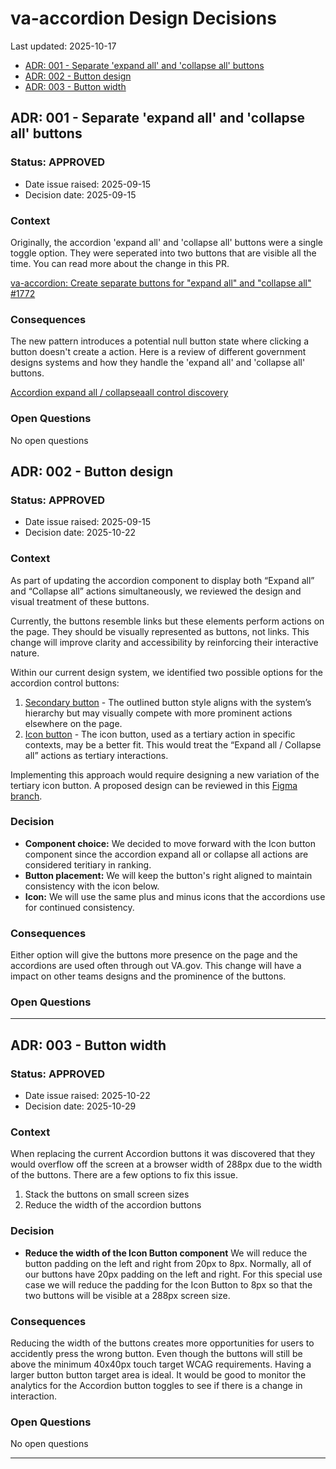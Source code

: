 # va-accordion Design Decisions
Last updated: 2025-10-17

- [ADR: 001 - Separate 'expand all' and 'collapse all' buttons](#ADR-001---Separate-expand-all-and-collapse-all-buttons)
- [ADR: 002 - Button design](#ADR-002---Button-design)
- [ADR: 003 - Button width](#ADR-003---Button-width)

## ADR: 001 - Separate 'expand all' and 'collapse all' buttons

### Status: APPROVED
- Date issue raised: 2025-09-15
- Decision date: 2025-09-15

### Context
Originally, the accordion 'expand all' and 'collapse all' buttons were a single toggle option. They were seperated into two buttons that are visible all the time. You can read more about the change in this PR. 

[va-accordion: Create separate buttons for "expand all" and "collapse all" #1772](https://github.com/department-of-veterans-affairs/component-library/pull/1772#top)

### Consequences
The new pattern introduces a potential null button state where clicking a button doesn't create a action. Here is a review of different government designs systems and how they handle the 'expand all' and 'collapse all' buttons. 

[Accordion expand all / collapseaall control discovery](https://github.com/department-of-veterans-affairs/va.gov-team/blob/master/products/design-system-forms-library/products/components/va-accordion/accordion-expand-all-collapse-all-control-discovery.md)

### Open Questions
No open questions

## ADR: 002 - Button design

### Status: APPROVED
- Date issue raised: 2025-09-15
- Decision date: 2025-10-22

### Context
As part of updating the accordion component to display both “Expand all” and “Collapse all” actions simultaneously, we reviewed the design and visual treatment of these buttons.

Currently, the buttons resemble links but these elements perform actions on the page. They should be visually represented as buttons, not links. This change will improve clarity and accessibility by reinforcing their interactive nature.

Within our current design system, we identified two possible options for the accordion control buttons:

1. [Secondary button](https://design.va.gov/components/button/) - The outlined button style aligns with the system’s hierarchy but may visually compete with more prominent actions elsewhere on the page.
2. [Icon button](https://design.va.gov/components/button/button-icon#examples) - The icon button, used as a tertiary action in specific contexts, may be a better fit. This would treat the “Expand all / Collapse all” actions as tertiary interactions.

Implementing this approach would require designing a new variation of the tertiary icon button.
A proposed design can be reviewed in this [Figma branch](https://www.figma.com/design/afurtw4iqQe6y4gXfNfkkk/branch/rhpw0SFyU8xzLm6dmMymj8/VADS-Component-Library?m=auto&node-id=40131-22422&t=qfWkoZXCtt5KNUuG-1). 

### Decision
* **Component choice:** We decided to move forward with the Icon button component since the accordion expand all or collapse all actions are considered teritiary in ranking. 
* **Button placement:** We will keep the button's right aligned to maintain consistency with the icon below.
* **Icon:** We will use the same plus and minus icons that the accordions use for continued consistency.

### Consequences
Either option will give the buttons more presence on the page and the accordions are used often through out VA.gov. This change will have a impact on other teams designs and the prominence of the buttons.

### Open Questions

---

## ADR: 003 - Button width

### Status: APPROVED
- Date issue raised: 2025-10-22
- Decision date: 2025-10-29

### Context
When replacing the current Accordion buttons it was discovered that they would overflow off the screen at a browser width of 288px due to the width of the buttons. There are a few options to fix this issue. 
1. Stack the buttons on small screen sizes
2. Reduce the width of the accordion buttons

### Decision
* **Reduce the width of the Icon Button component** We will reduce the button padding on the left and right from 20px to 8px. Normally, all of our buttons have 20px padding on the left and right. For this special use case we will reduce the padding for the Icon Button to 8px so that the two buttons will be visible at a 288px screen size.  

### Consequences
Reducing the width of the buttons creates more opportunities for users to accidently press the wrong button. Even though the buttons will still be above the minimum 40x40px touch target WCAG requirements. Having a larger button button target area is ideal. It would be good to monitor the analytics for the Accordion button toggles to see if there is a change in interaction. 

### Open Questions
No open questions

---
